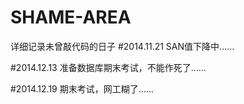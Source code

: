 SHAME-AREA
==========

详细记录未曾敲代码的日子
#2014.11.21
SAN值下降中……

#2014.12.13
准备数据库期末考试，不能作死了……

#2014.12.19
期末考试，网工糊了……
